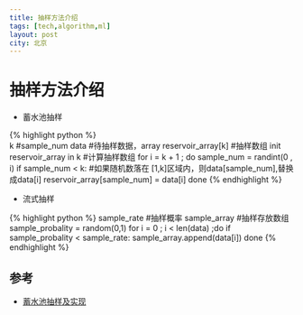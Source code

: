 ```yaml
---
title: 抽样方法介绍
tags: [tech,algorithm,ml]
layout: post
city: 北京
---
```



抽样方法介绍
=================
+ 蓄水池抽样
  
{% highlight python %}          
            k #sample_num
            data #待抽样数据，array
            reservoir_array[k] #抽样数组 
            init reservoir_array in k #计算抽样数组
            for i = k + 1 ; do
                sample_num = randint(0 , i)
                if sample_num < k: #如果随机数落在 [1,k]区域内，则data[sample_num],替换成data[i]
                    reservoir_array[sample_num] = data[i]
            done 
{% endhighlight  %}

+ 流式抽样
        
{% highlight python %} 
        sample_rate #抽样概率
        sample_array #抽样存放数组
        sample_probality = random(0,1)
        for i = 0 ; i < len(data) ;do
            if sample_probality < sample_rate:
                sample_array.append(data[i])
        done 
{% endhighlight  %}

参考
--------------
+ [蓄水池抽样及实现](http://www.cnblogs.com/hrlnw/archive/2012/11/27/2777337.html)
